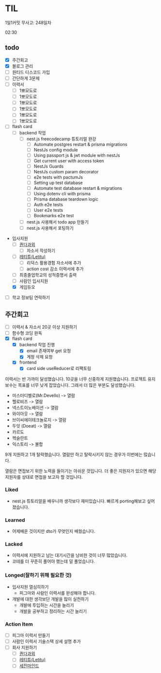# TIL

1일1커밋 무사고: 248일차

02:30

## todo

- [x] 주간회고
- [x] 블로그 관리
- [ ] 원티드 디스코드 가입
- [ ] 간단하게 3문제
- [ ] 이력서
  - [ ] 1뽀모도로
  - [ ] 1뽀모도로
  - [ ] 1뽀모도로
  - [ ] 1뽀모도로
  - [ ] 1뽀모도로
  - [ ] 1뽀모도로
- [ ] flash card
  - [ ] backend 작업
    - [ ] nest.js freecodecamp 튜토리얼 완강
      - [ ] Automate postgres restart & prisma migrations
      - [ ] NestJs config module
      - [ ] Using passport js & jwt module with nestJs
      - [ ] Get current user with access token
      - [ ] NestJs Guards
      - [ ] NestJs custom param decorator
      - [ ] e2e tests with pactumJs
      - [ ] Setting up test database
      - [ ] Automate test database restart & migrations
      - [ ] Using dotenv cli with prisma
      - [ ] Prisma database teardown logic
      - [ ] Auth e2e tests
      - [ ] User e2e tests
      - [ ] Bookmarks e2e test
    - [ ] nest.js 사용해서 todo app 만들기
    - [ ] nest.js 사용해서 포팅하기
- 입사지원
  - [ ] [퀀다과외](https://www.wanted.co.kr/wd/172905)
    - [ ] 자소서 작성하기
  - [ ] [레티튜(Letitu)](https://www.wanted.co.kr/wd/125018)
    - [ ] 리덕스 활용경험 자소서에 추가
    - [ ] action cost 감소 이력서에 추가
  - [ ] 최종졸업학교의 성적증명서 출력
  - [ ] 사람인 입사지원
  - [x] 게임듀오
- [ ] 학교 정보팀 연락하기

## 주간회고

- [ ] 이력서 & 자소서 20곳 이상 지원하기
- [ ] 함수형 코딩 완독
- [x] flash card
  - [x] backend 작업 진행
    - [x] email 존재여부 get 요청
    - [x] 계정 삭제 요청
  - [x] frontend
    - [x] card side useReducer로 리팩토링

이력서는 반 가까이 달성했습니다. 10곳을 너무 신중하게 지원했습니다. 프로젝트 유지보수는 목표를 너무 낮게 잡았습니다. 그래서 더 많은 부분도 달성했습니다.

- 미스터디벨로(Mr.Devello) -> 열람
- 헬로비즈 -> 열람
- 넥스트이노베이션 -> 열람
- 와이아웃 -> 열람
- 브이씨에이테크놀로지 -> 열람
- 두잇 (Doeat) -> 열람
- 카르도
- 헥슬란트
- 익스토리 -> 불합

9개 지원하고 1개 탈락했습니다. 열람만 하고 탈락시키지 않는 경우가 이번에는 많습니다.

열람은 면접보기 위한 노력을 들이기는 아쉬운 것입니다. 더 좋은 지원자가 있으면 해당 지원자를 상대로 면접을 보고자 할 것입니다.

### Liked

- nest.js 튜토리얼을 배우니까 생각보다 재미있습니다. 빠르게 porting해보고 싶어졌습니다.

### Learned

- 어제배운 것이지만 dto가 무엇인지 배웠습니다.

### Lacked

- 이력서에 지원하고 남는 대기시간을 낭비한 것이 너무 많았습니다.
- 코테를 더 꾸준히 풀어야 했는데 덜 풀었습니다.

### Longed(잘하기 위해 필요한 것)

- 입사지원 열심히하기
  - 피그마와 사람인 이력서를 완성해야 합니다.
- 개발에 대한 생각보단 개발을 많이 실천하기
  - 개발에 투입하는 시간을 늘리기
  - 개발을 공부하고 정리하는 시간 늘리기

### Action Item

- [ ] 피그마 이력서 만들기
- [ ] 사람인 이력서 기술스택 상세 설명 추가
- [ ] 회사 지원하기
  - [ ] [퀀다과외](https://www.wanted.co.kr/wd/172905)
  - [ ] [레티튜(Letitu)](https://www.wanted.co.kr/wd/125018)
  - [ ] [세진마인드](https://www.saramin.co.kr/zf_user/company-info/view?csn=TzIzZHdWNjQ0OU9OWVRiR0dUUU5CZz09&popup_yn=y)
